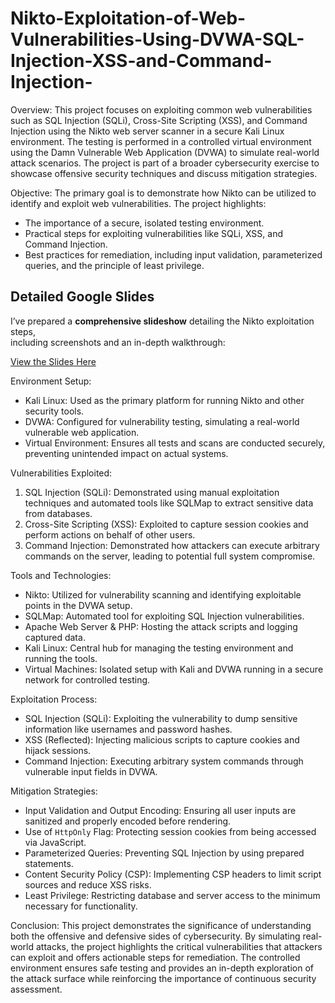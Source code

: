 # Nikto-Exploitation-of-Web-Vulnerabilities-Using-DVWA-SQL-Injection-XSS-and-Command-Injection-

Overview:
This project focuses on exploiting common web vulnerabilities such as SQL Injection (SQLi), Cross-Site Scripting (XSS), and Command Injection using the Nikto web server scanner in a secure Kali Linux environment. The testing is performed in a controlled virtual environment using the Damn Vulnerable Web Application (DVWA) to simulate real-world attack scenarios. The project is part of a broader cybersecurity exercise to showcase offensive security techniques and discuss mitigation strategies.

Objective:
The primary goal is to demonstrate how Nikto can be utilized to identify and exploit web vulnerabilities. The project highlights:
- The importance of a secure, isolated testing environment.
- Practical steps for exploiting vulnerabilities like SQLi, XSS, and Command Injection.
- Best practices for remediation, including input validation, parameterized queries, and the principle of least privilege.

## Detailed Google Slides

I’ve prepared a **comprehensive slideshow** detailing the Nikto exploitation steps,  
including screenshots and an in-depth walkthrough:  

[View the Slides Here](https://docs.google.com/presentation/d/1WDB1qKyI04c2uV6-O9z6g34Cjs8Ek18Pbz_ZDXiHTLI/edit#slide=id.g2f1aefdd799_0_186)

Environment Setup:
- Kali Linux: Used as the primary platform for running Nikto and other security tools.
- DVWA: Configured for vulnerability testing, simulating a real-world vulnerable web application.
- Virtual Environment: Ensures all tests and scans are conducted securely, preventing unintended impact on actual systems.

Vulnerabilities Exploited:
1. SQL Injection (SQLi): Demonstrated using manual exploitation techniques and automated tools like SQLMap to extract sensitive data from databases.
2. Cross-Site Scripting (XSS): Exploited to capture session cookies and perform actions on behalf of other users.
3. Command Injection: Demonstrated how attackers can execute arbitrary commands on the server, leading to potential full system compromise.

Tools and Technologies:
- Nikto: Utilized for vulnerability scanning and identifying exploitable points in the DVWA setup.
- SQLMap: Automated tool for exploiting SQL Injection vulnerabilities.
- Apache Web Server & PHP: Hosting the attack scripts and logging captured data.
- Kali Linux: Central hub for managing the testing environment and running the tools.
- Virtual Machines: Isolated setup with Kali and DVWA running in a secure network for controlled testing.

Exploitation Process:
- SQL Injection (SQLi): Exploiting the vulnerability to dump sensitive information like usernames and password hashes.
- XSS (Reflected): Injecting malicious scripts to capture cookies and hijack sessions.
- Command Injection: Executing arbitrary system commands through vulnerable input fields in DVWA.

Mitigation Strategies:
- Input Validation and Output Encoding: Ensuring all user inputs are sanitized and properly encoded before rendering.
- Use of `HttpOnly` Flag: Protecting session cookies from being accessed via JavaScript.
- Parameterized Queries: Preventing SQL Injection by using prepared statements.
- Content Security Policy (CSP): Implementing CSP headers to limit script sources and reduce XSS risks.
- Least Privilege: Restricting database and server access to the minimum necessary for functionality.

Conclusion:
This project demonstrates the significance of understanding both the offensive and defensive sides of cybersecurity. By simulating real-world attacks, the project highlights the critical vulnerabilities that attackers can exploit and offers actionable steps for remediation. The controlled environment ensures safe testing and provides an in-depth exploration of the attack surface while reinforcing the importance of continuous security assessment.
